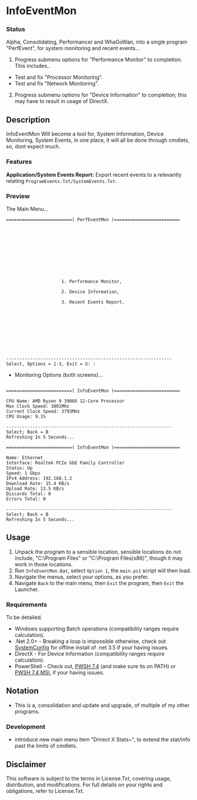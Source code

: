 # InfoEventMon

### Status
Alpha, Consolidating, Performancer and WhaGoWan, into a single program "PerfEvent", for system monitoring and recent events...
1. Progress submenu options for "Performance Monitor" to completion. This includes..
- Test and fix "Processor Monitoring".
- Test and fix "Network Monitoring".
2. Progress submenu options for "Device Information" to completion; this may have to result in usage of DirectX.

## Description
InfoEventMon Will become a tool for, System Information, Device Monitoring, System Events, in one place, it will all be done through cmdlets, so, dont expect much.

### Features
**Application/System Events Report:** Export recent events to a relevantly relating `ProgramEvents.Txt/SystemEvents.Txt`.  

### Preview
The Main Menu...
```
=========================( PerfEventMon )=========================











                     1. Performance Monitor,

                     2. Device Information,

                     3. Recent Events Report.










---------------------------------------------------------------
Select, Options = 1-3, Exit = X: :

```
- Monitoring Options (both screens)...
```

=========================( InfoEventMon )=========================

CPU Name: AMD Ryzen 9 3900X 12-Core Processor
Max Clock Speed: 3801MHz
Current Clock Speed: 3793MHz
CPU Usage: 9.1%

---------------------------------------------------------------
Select; Back = B
Refreshing In 5 Seconds...

=========================( InfoEventMon )=========================

Name: Ethernet
Interface: Realtek PCIe GbE Family Controller
Status: Up
Speed: 1 Gbps
IPv4 Address: 192.168.1.2
Download Rate: 15.4 KB/s
Upload Rate: 13.5 KB/s
Discards Total: 0
Errors Total: 0

---------------------------------------------------------------
Select; Back = B
Refreshing In 5 Seconds...

```

## Usage
1. Unpack the program to a sensible location, sensible locations do not include, "C:\Program Files" or "C:\Program Files(x86)", though it may work in those locations.
2. Run `InfoEventMon.Bat`, select `Option 1`, the `main.ps1` script will then load.
3. Navigate the menus, select your options, as you prefer. 
4. Navigate `Back` to the main menu, then `Exit` the program, then `Exit` the Launcher.

### Requirements
To be detailed.
- Windows supporting Batch operations (compatibility ranges require calculation).
- .Net 2.0+ - Breaking a loop is impossible otherwise, check out [SystemConfig](https://github.com/wiseman-timelord/SystemConfig) for offline install of .net 3.5 if your having issues.
- DirectX - For Device Information (compatibility ranges require calculation).
- PowerShell - Check out, [PWSH 7.4](https://github.com/PowerShell/PowerShell/releases/tag/v7.4.0) (and make sure its on PATH) or [PWSH 7.4 MSI](https://github.com/PowerShell/PowerShell/releases/download/v7.4.0/PowerShell-7.4.0-win-x64.msi), if your having issues. 

## Notation
- This is a, consolidation and update and upgrade, of multiple of my other programs.

### Development
- introduce new main menu item "Drirect X Stats~", to extend the stat/info past the limits of cmdlets.

## Disclaimer
This software is subject to the terms in License.Txt, covering usage, distribution, and modifications. For full details on your rights and obligations, refer to License.Txt.

